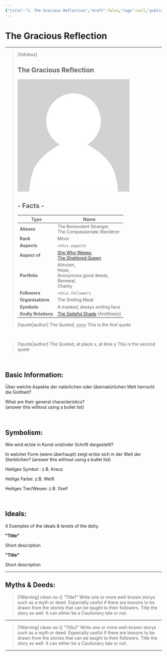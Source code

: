 ```yaml
---
{"title":"2. The Gracious Reflection","draft":false,"tags":null,"publish":true,"name":"The Gracious Reflection","aliases":"The Benevolent Stranger, <br>The Compassionate Wanderer","organisations":"The Smiling Mask","rank":"Minor","symbol":"A masked, always smiling face","portfolio":"Altruism, <br>Hope, <br>Anonymous good deeds, <br>Renewal, <br>Charity","followers":null,"relations":null,"path":"3. Gods & Religion/5. Minor Gods, Spirits & Aspects/2. The Gracious Reflection.md","permalink":"/3-gods-and-religion/5-minor-gods-spirits-and-aspects/2-the-gracious-reflection/","PassFrontmatter":true}
---
```


# The Gracious Reflection

---
> [!infobox]
> 
> 
> ## **The Gracious Reflection**
> 
> ![../../../NPC_Placeholder.jpg](../../NPC_Placeholder.jpg)
> 
> ## - Facts -
> | Type | Name |
> | ---- | ---- |
> | **Aliases** | The Benevolent Stranger, <br>The Compassionate Wanderer |
> | **Rank** | Minor |
> | **Aspects** | `=this.aspects` |
> | **Aspect of** | [She Who Weeps](../4.%20The%20Nine/2.%20She%20Who%20Weeps.md), <br>[The Shattered Queen](../4.%20The%20Nine/5.%20The%20Shattered%20Queen.md) |
> | **Portfolio** | Altruism, <br>Hope, <br>Anonymous good deeds, <br>Renewal, <br>Charity |
> | **Followers** | `=this.followers` |
> | **Organisations** | The Smiling Mask |
> | **Symbols** | A masked, always smiling face |
> | **Godly Relations** | [The Spiteful Shade](3.%20The%20Spiteful%20Shade.md) (Antithesis) |


> [!quote|author] The Quoted, yyyy
> This is the first quote

<br>

> [!quote|author] The Quoted, at place x, at time y
> This is the second quote

<br>

## Basic Information:
Über welche Aspekte der natürlichen oder übernatürlichen Welt herrscht die Gottheit?

What are their general characteristics?  
(answer this without using a bullet list)

<br>

## Symbolism:
Wie wird er/sie in Kunst und/oder Schrift dargestellt?

In welcher Form (wenn überhaupt) zeigt er/sie sich in der Welt der Sterblichen?
(answer this without using a bullet list)

Heiliges Symbol : z.B. Kreuz

Heilige Farbe: z.B. Weiß

Heiliges Tier/Wesen: z.B. Greif

<br>

## Ideals:
4 Examples of the ideals & tenets of the deity.

**"Title"**

Short description

**"Title"**

Short description

---

## Myths & Deeds:
>[!Warning| clean no-i] *"Title1"*
> Write one or more well-known storys such as a myth or deed. Especially useful if there are lessons to be drawn from the stories that can be taught to their followers. Title the story as well. It can either be a Cautionary tale or not.
---
>[!Warning| clean no-i] *"Title2"*
> Write one or more well-known storys such as a myth or deed. Especially useful if there are lessons to be drawn from the stories that can be taught to their followers. Title the story as well. It can either be a Cautionary tale or not.
---